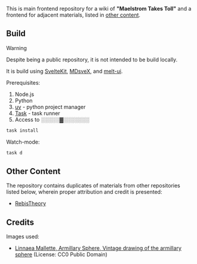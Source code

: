 This is main frontend repository for a wiki of __"Maelstrom Takes Toll"__ and a frontend for adjacent materials, listed in [other content](#other-content).

## Build

> [!WARNING]
> Despite being a public repository, it is not intended to be build locally.

It is build using [SvelteKit](https://github.com/sveltejs/kit), [MDsveX](https://github.com/pngwn/MDsveX), and [melt-ui](https://github.com/melt-ui/melt-ui).

Prerequisites:

1. Node.js
2. Python
3. [uv](https://docs.astral.sh/uv/) - python project manager
4. [Task](https://taskfule.dev) - task runner
5. Access to [░░░░░▓░░░░░░░](.gitmodules)

```sh
task install
```

Watch-mode:

```sh
task d
```

## Other Content

The repository contains duplicates of materials from other repositories listed below, wherein proper attribution and credit is presented:

- [RebisTheory](https://github.com/ironkayman/RebisTheory)

## Credits

Images used:

- [Linnaea Mallette, Armillary Sphere, Vintage drawing of the armillary sphere](https://www.publicdomainpictures.net/en/view-image.php?image=338833&picture=armillary-sphere*/) (License: CC0 Public Domain)
